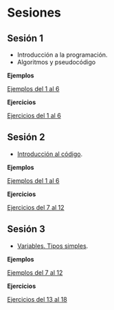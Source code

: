 # Sesiones

## Sesión 1

 * Introducción a la programación.
 * Algoritmos y pseudocódigo

**Ejemplos**

[Ejemplos del 1 al 6](./ejemplos/pseudocodigo.md)

**Ejercicios**

[Ejercicios del 1 al 6](./EJERCICIOS.md)

## Sesión 2

 * [Introducción al código](sesiones/sesion2.md).

**Ejemplos**

[Ejemplos del 1 al 6](./ejemplos/cppbasico.md)

**Ejercicios**

[Ejercicios del 7 al 12](./EJERCICIOS.md)

## Sesión 3

 * [Variables. Tipos simples](sesiones/sesion3.md).

**Ejemplos**

[Ejemplos del 7 al 12](./ejemplos/cppbasico.md)

**Ejercicios**

[Ejercicios del 13 al 18](./EJERCICIOS.md)